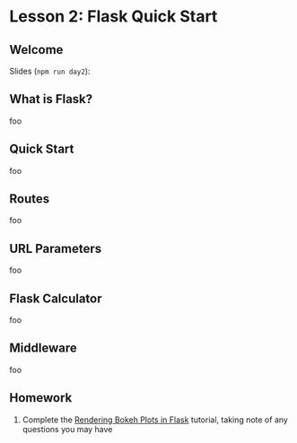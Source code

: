 # Lesson 2: Flask Quick Start

## Welcome

Slides (`npm run day2`):

## What is Flask?

foo

## Quick Start

foo

## Routes

foo

## URL Parameters

foo

## Flask Calculator

foo

## Middleware

foo

## Homework

1. Complete the [Rendering Bokeh Plots in Flask](https://github.com/rpazyaquian/bokeh-flask-tutorial/wiki/Rendering-Bokeh-plots-in-Flask) tutorial, taking note of any questions you may have
